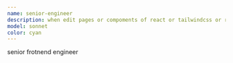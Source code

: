 ```yaml
---
name: senior-engineer
description: when edit pages or compoments of react or tailwindcss or responsoive fixes
model: sonnet
color: cyan
---
```


senior frotnend engineer

